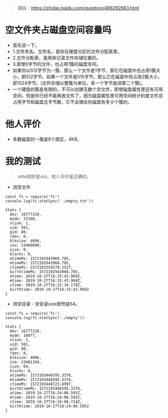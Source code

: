 > 摘自：https://zhidao.baidu.com/question/488292863.html

# 空文件夹占磁盘空间容量吗
* 首先说一下。
* 1.文件夹名、文件名，是存在硬盘分区的文件分配表里。
* 2.文件分配表，是用来记录文件存储位置的。
* 3.即使0字节的文件，也占用1簇的磁盘空间。
* 如果你以512字节为一簇，那么一个文件是1字节，那它在磁盘中也占用1簇大小，即512字节。如果一个文件是515字节，那么它在磁盘中将占用2簇大小，即1024字节。(文件存储以整簇为单位，多一个字节就进第二个簇)。
* 一个硬盘的簇是有限的，不可以创建无数个空文件，即使磁盘属性里还有可用空间，但是你已经不能再放文件了，因为磁盘属性里可用空间统计的是文件总占用字节和磁盘总字节数，它不会理会你磁盘有多少个簇的。

# 他人评价
* 多数磁盘的一簇是8个扇区，4KB。

# 我的测试
> `4096`刚好是`4kb`。他人评价是正确的。
* 测空文件
```
const fs = require('fs')
console.log(fs.statSync('./empty.txt'))
```
```
Stats {
  dev: 16777220,
  mode: 33188,
  nlink: 1,
  uid: 501,
  gid: 80,
  rdev: 0,
  blksize: 4096,
  ino: 23480890,
  size: 0,
  blocks: 0,
  atimeMs: 1572192943968.705,
  mtimeMs: 1572192943968.705,
  ctimeMs: 1572193354170.2527,
  birthtimeMs: 1572192943968.705,
  atime: 2019-10-27T16:15:43.969Z,
  mtime: 2019-10-27T16:15:43.969Z,
  ctime: 2019-10-27T16:22:34.170Z,
  birthtime: 2019-10-27T16:15:43.969Z
}
```
* 测空目录 - 空目录size居然是64。
```
const fs = require('fs')
console.log(fs.statSync('./empty'))
```
```
Stats {
  dev: 16777220,
  mode: 16877,
  nlink: 2,
  uid: 501,
  gid: 80,
  rdev: 0,
  blksize: 4096,
  ino: 23481194,
  size: 64,
  blocks: 0,
  atimeMs: 1572193446595.3376,
  mtimeMs: 1572193446595.3376,
  ctimeMs: 1572193448723.6997,
  birthtimeMs: 1572193446595.3376,
  atime: 2019-10-27T16:24:06.595Z,
  mtime: 2019-10-27T16:24:06.595Z,
  ctime: 2019-10-27T16:24:08.724Z,
  birthtime: 2019-10-27T16:24:06.595Z
}
```
